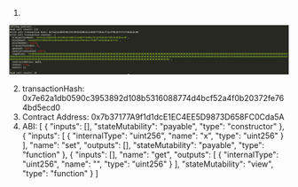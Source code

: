 1. 
![Call](https://github.com/mistakeone/nervos_first_try/blob/master/3%20task/4444.png?raw=true "Call")

2. transactionHash: 0x7e62a1db0590c3953892d108b5316088774d4bcf52a4f0b20372fe764bd5ecd0
3. Contract Address: 0x7b37177A9f1d1dcE1EC4EE5D9873D658FC0Cda5A
4. ABI: [
    {
      "inputs": [],
      "stateMutability": "payable",
      "type": "constructor"
    },
    {
      "inputs": [
        {
          "internalType": "uint256",
          "name": "x",
          "type": "uint256"
        }
      ],
      "name": "set",
      "outputs": [],
      "stateMutability": "payable",
      "type": "function"
    },
    {
      "inputs": [],
      "name": "get",
      "outputs": [
        {
          "internalType": "uint256",
          "name": "",
          "type": "uint256"
        }
      ],
      "stateMutability": "view",
      "type": "function"
    }
  ]
